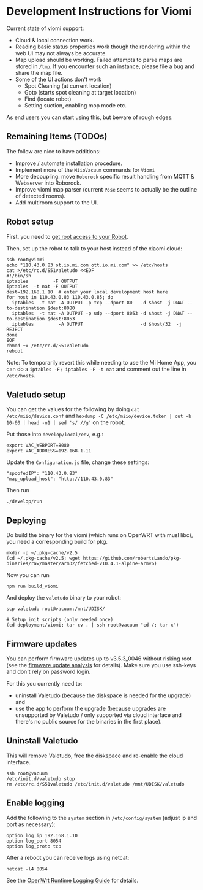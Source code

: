 # Development Instructions for Viomi

Current state of viomi support:

*   Cloud & local connection work.
*   Reading basic status properties work though the rendering within the web UI
    may not always be accurate.
*   Map upload should be working. Failed attempts to parse maps are stored in `/tmp`.
    If you encounter such an instance, please file a bug and share the map file.
*   Some of the UI actions don't work
    *   Spot Cleaning (at current location)
    *   Goto (starts spot cleaning at target location)
    *   Find (locate robot)
    *   Setting suction, enabling mop mode etc.

As end users you can start using this, but beware of rough edges.

## Remaining Items (TODOs)

The follow are nice to have additions:

* Improve / automate installation procedure.
* Implement more of the `MiioVacuum` commands for `Viomi`
* More decoupling: move `Roborock` specific result handling from MQTT & Webserver into Roborock.
* Improve viomi map parser (current `Pose` seems to actually be the outline of detected rooms).
* Add multiroom support to the UI.

## Robot setup

First, you need to [get root access to your Robot](https://itooktheredpill.irgendwo.org/2020/rooting-xiaomi-vacuum-robot/).

Then, set up the robot to talk to your host instead of the xiaomi cloud:

```shell
ssh root@viomi
echo "110.43.0.83 ot.io.mi.com ott.io.mi.com" >> /etc/hosts
cat >/etc/rc.d/S51valetudo <<EOF
#!/bin/sh
iptables         -F OUTPUT
iptables  -t nat -F OUTPUT
dest=192.168.1.10  # enter your local development host here
for host in 110.43.0.83 110.43.0.85; do
  iptables  -t nat -A OUTPUT -p tcp --dport 80   -d $host -j DNAT --to-destination $dest:8080
  iptables  -t nat -A OUTPUT -p udp --dport 8053 -d $host -j DNAT --to-destination $dest:8053
  iptables         -A OUTPUT                     -d $host/32  -j REJECT
done
EOF
chmod +x /etc/rc.d/S51valetudo
reboot
```

Note: To temporarily revert this while needing to use the Mi Home App,
you can do a `iptables -F; iptables -F -t nat` and comment out the line in `/etc/hosts`.

## Valetudo setup

You can get the values for the following by doing `cat /etc/miio/device.conf` and 
`hexdump -C /etc/miio/device.token | cut -b 10-60 | head -n1 | sed 's/ //g'` on the robot.

Put those into `develop/local/env`, e.g.:

```shell
export VAC_WEBPORT=8080
export VAC_ADDRESS=192.168.1.11
```

Update the `Configuration.js` file, change these settings:

    "spoofedIP": "110.43.0.83"
    "map_upload_host": "http://110.43.0.83"

Then run

    ./develop/run

## Deploying

Do build the binary for the viomi (which runs on OpenWRT with musl libc), you need a corresponding build for pkg.

    mkdir -p ~/.pkg-cache/v2.5
    (cd ~/.pkg-cache/v2.5; wget https://github.com/robertsLando/pkg-binaries/raw/master/arm32/fetched-v10.4.1-alpine-armv6)

Now you can run

    npm run build_viomi

And deploy the `valetudo` binary to your robot:

    scp valetudo root@vacuum:/mnt/UDISK/

    # Setup init scripts (only needed once)
    (cd deployment/viomi; tar cv . | ssh root@vacuum "cd /; tar x")

## Firmware updates

You can perform firmware updates up to v3.5.3_0046 without risking root (see the
[firmware update analysis](https://itooktheredpill.irgendwo.org/2020/viomi-firmware-update-analysis/)
for details). Make sure you use ssh-keys and don't rely on password login.

For this you currently need to:

*   uninstall Valetudo (because the diskspace is needed for the upgrade) and
*   use the app to perform the upgrade (because upgrades are unsupported by
    Valetudo / only supported via cloud interface and there's no public source
    for the binaries in the first place).

## Uninstall Valetudo

This will remove Valetudo, free the diskspace and re-enable the cloud interface.

```shell
ssh root@vacuum
/etc/init.d/valetudo stop
rm /etc/rc.d/S51valetudo /etc/init.d/valetudo /mnt/UDISK/valetudo
```

## Enable logging

Add the following to the `system` section in `/etc/config/system` (adjust ip and port as necessary):

	option log_ip 192.168.1.10
	option log_port 8054
	option log_proto tcp

After a reboot you can receive logs using netcat:

    netcat -l4 8054

See the [OpenWrt Runtime Logging Guide](https://openwrt.org/docs/guide-user/base-system/log.essentials)
for details.
